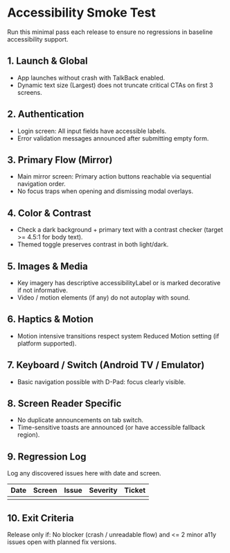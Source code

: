 # Accessibility Smoke Test

Run this minimal pass each release to ensure no regressions in baseline accessibility support.

## 1. Launch & Global

- App launches without crash with TalkBack enabled.
- Dynamic text size (Largest) does not truncate critical CTAs on first 3 screens.

## 2. Authentication

- Login screen: All input fields have accessible labels.
- Error validation messages announced after submitting empty form.

## 3. Primary Flow (Mirror)

- Main mirror screen: Primary action buttons reachable via sequential navigation order.
- No focus traps when opening and dismissing modal overlays.

## 4. Color & Contrast

- Check a dark background + primary text with a contrast checker (target >= 4.5:1 for body text).
- Themed toggle preserves contrast in both light/dark.

## 5. Images & Media

- Key imagery has descriptive accessibilityLabel or is marked decorative if not informative.
- Video / motion elements (if any) do not autoplay with sound.

## 6. Haptics & Motion

- Motion intensive transitions respect system Reduced Motion setting (if platform supported).

## 7. Keyboard / Switch (Android TV / Emulator)

- Basic navigation possible with D-Pad: focus clearly visible.

## 8. Screen Reader Specific

- No duplicate announcements on tab switch.
- Time-sensitive toasts are announced (or have accessible fallback region).

## 9. Regression Log

Log any discovered issues here with date and screen.

| Date | Screen | Issue | Severity | Ticket |
| ---- | ------ | ----- | -------- | ------ |
|      |        |       |          |        |

## 10. Exit Criteria

Release only if: No blocker (crash / unreadable flow) and <= 2 minor a11y issues open with planned fix versions.

